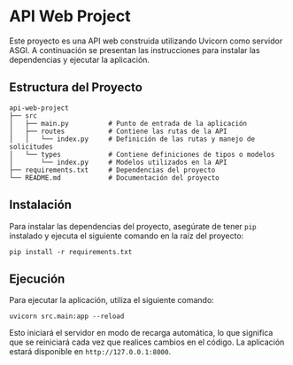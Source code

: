 # API Web Project

Este proyecto es una API web construida utilizando Uvicorn como servidor ASGI. A continuación se presentan las instrucciones para instalar las dependencias y ejecutar la aplicación.

## Estructura del Proyecto

```
api-web-project
├── src
│   ├── main.py          # Punto de entrada de la aplicación
│   ├── routes           # Contiene las rutas de la API
│   │   └── index.py     # Definición de las rutas y manejo de solicitudes
│   └── types            # Contiene definiciones de tipos o modelos
│       └── index.py     # Modelos utilizados en la API
├── requirements.txt     # Dependencias del proyecto
└── README.md            # Documentación del proyecto
```

## Instalación

Para instalar las dependencias del proyecto, asegúrate de tener `pip` instalado y ejecuta el siguiente comando en la raíz del proyecto:

```
pip install -r requirements.txt
```

## Ejecución

Para ejecutar la aplicación, utiliza el siguiente comando:

```
uvicorn src.main:app --reload
```

Esto iniciará el servidor en modo de recarga automática, lo que significa que se reiniciará cada vez que realices cambios en el código. La aplicación estará disponible en `http://127.0.0.1:8000`.